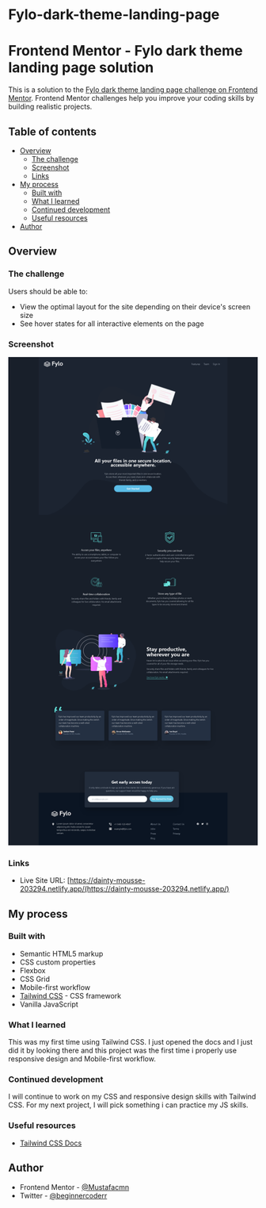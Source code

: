 # Fylo-dark-theme-landing-page

# Frontend Mentor - Fylo dark theme landing page solution

This is a solution to the [Fylo dark theme landing page challenge on Frontend Mentor](https://www.frontendmentor.io/challenges/fylo-dark-theme-landing-page-5ca5f2d21e82137ec91a50fd). Frontend Mentor challenges help you improve your coding skills by building realistic projects. 

## Table of contents

- [Overview](#overview)
  - [The challenge](#the-challenge)
  - [Screenshot](#screenshot)
  - [Links](#links)
- [My process](#my-process)
  - [Built with](#built-with)
  - [What I learned](#what-i-learned)
  - [Continued development](#continued-development)
  - [Useful resources](#useful-resources)
- [Author](#author)


## Overview

### The challenge

Users should be able to:

- View the optimal layout for the site depending on their device's screen size
- See hover states for all interactive elements on the page

### Screenshot

![](screenshot/desktop.png)

### Links

- Live Site URL: [https://dainty-mousse-203294.netlify.app/(https://dainty-mousse-203294.netlify.app/)

## My process

### Built with

- Semantic HTML5 markup
- CSS custom properties
- Flexbox
- CSS Grid
- Mobile-first workflow
- [Tailwind CSS](https://tailwindcss.com/) - CSS framework
- Vanilla JavaScript

### What I learned

This was my first time using Tailwind CSS. I just opened the docs and I just did it by looking there and this project was the first time i properly use responsive design and Mobile-first workflow.

### Continued development

I will continue to work on my CSS and responsive design skills with Tailwind CSS. For my next project, I will pick something i can practice my JS skills. 

### Useful resources

- [Tailwind CSS Docs](https://tailwindcss.com/docs/installation)

## Author

- Frontend Mentor - [@Mustafacmn](https://www.frontendmentor.io/profile/Mustafacmn)
- Twitter - [@beginnercoderr](https://twitter.com/beginnercoderr)




